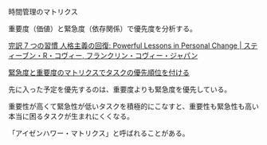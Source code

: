 時間管理のマトリクス

重要度（価値）と緊急度（依存関係）で優先度を分析する。

[完訳 7 つの習慣 人格主義の回復: Powerful Lessons in Personal Change | スティーブン・R・コヴィー, フランクリン・コヴィー・ジャパン](https://www.amazon.co.jp/dp/B00KFB5DJC)

[緊急度と重要度のマトリクスでタスクの優先順位を付ける](https://www.jooto.com/contents/priority-matrix/)

先に入った予定を優先するのは、重要度よりも緊急度を優先している。

重要性が高くて緊急性が低いタスクを積極的にこなすと、重要性も緊急性も高い本当に困るタスクが生まれにくくなる。

「アイゼンハワー・マトリクス」と呼ばれることがある。

